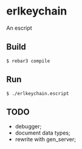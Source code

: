 erlkeychain
=====

An escript

Build
-----

    $ rebar3 compile

Run
---

    $ ./erlkeychain.escript


## TODO

- debugger;
- document data types;
- rewrite with gen_server;
